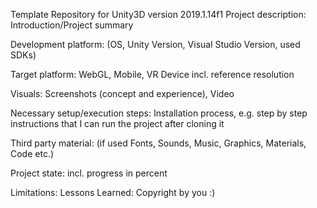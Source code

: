 Template Repository for Unity3D version 2019.1.14f1
Project description:
Introduction/Project summary

Development platform:
(OS, Unity Version, Visual Studio Version, used SDKs)

Target platform:
WebGL, Mobile, VR Device incl. reference resolution

Visuals:
Screenshots (concept and experience), Video

Necessary setup/execution steps:
Installation process, e.g. step by step instructions that I can run the project after cloning it

Third party material:
(if used Fonts, Sounds, Music, Graphics, Materials, Code etc.)

Project state:
incl. progress in percent

Limitations:
Lessons Learned:
Copyright by you :)
